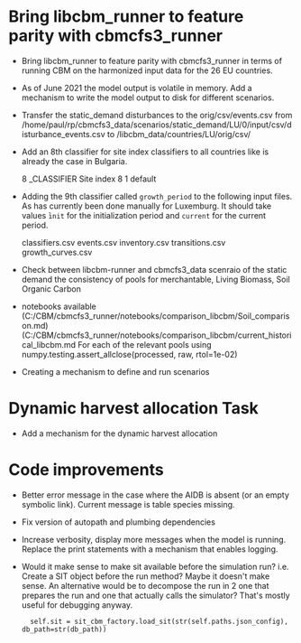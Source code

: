 

# Bring libcbm_runner to feature parity with cbmcfs3_runner

- Bring libcbm_runner to feature parity with cbmcfs3_runner in terms of running CBM on 
  the harmonized input data for the 26 EU countries.

- As of June 2021 the model output is volatile in memory. Add a mechanism to write the 
  model output to disk for different scenarios.

- Transfer the static_demand disturbances to the orig/csv/events.csv
  from
  /home/paul/rp/cbmcfs3_data/scenarios/static_demand/LU/0/input/csv/disturbance_events.csv
  to /libcbm_data/countries/LU/orig/csv/

* Add an 8th classifier for site index classifiers to all countries like is already the 
  case in Bulgaria.

  8	_CLASSIFIER	Site index
  8	1 default

- Adding the 9th classifier called `growth_period` to the following input files. As has 
  currently been done manually for Luxemburg. It should take values ̀`init` for the 
  initialization period and `current` for the current period.

    classifiers.csv
    events.csv
    inventory.csv
    transitions.csv
    growth_curves.csv

- Check between libcbm-runner and cbmcfs3_data scenraio of the static demand the
  consistency of pools for merchantable, Living Biomass, Soil Organic Carbon 

- notebooks available 
  (C:/CBM/cbmcfs3_runner/notebooks/comparison_libcbm/Soil_comparison.md)
  (C:/CBM/cbmcfs3_runner/notebooks/comparison_libcbm/current_historical_libcbm.md
  For each of the relevant pools using
  numpy.testing.assert_allclose(processed, raw, rtol=1e-02)

- Creating a mechanism to define and run scenarios


# Dynamic harvest allocation Task

- Add a mechanism for the dynamic harvest allocation 


# Code improvements

- Better error message in the case where the AIDB is absent (or an empty symbolic link). 
  Current message is table species missing.

- Fix version of autopath and plumbing dependencies

- Increase verbosity, display more messages when the model is running. Replace the print 
  statements with a mechanism that enables logging.

- Would it make sense to make sit available before the simulation run?  i.e. Create a 
  SIT object before the run method? Maybe it doesn't make sense. An alternative would be 
  to decompose the run in 2 one that prepares the run and one that actually calls the 
  simulator? That's mostly useful for debugging anyway.

        self.sit = sit_cbm_factory.load_sit(str(self.paths.json_config), db_path=str(db_path))



